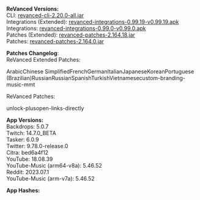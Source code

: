 **ReVanced Versions:**  
CLI: [revanced-cli-2.20.0-all.jar](https://github.com/revanced/revanced-cli/releases/tag/v2.20.0)  
Integrations (Extended): [revanced-integrations-0.99.19-v0.99.19.apk](https://github.com/inotia00/revanced-integrations/releases/tag/v0.99.19)  
Integrations: [revanced-integrations-0.99.0-v0.99.0.apk](https://github.com/revanced/revanced-integrations/releases/tag/v0.99.0)  
Patches (Extended): [revanced-patches-2.164.18.jar](https://github.com/inotia00/revanced-patches/releases/tag/v2.164.18)  
Patches: [revanced-patches-2.164.0.jar](https://github.com/revanced/revanced-patches/releases/tag/v2.164.0)  

**Patches Changelog**:   
ReVanced Extended Patches:  

ArabicChinese SimplifiedFrenchGermanItalianJapaneseKoreanPortuguese (Brazilian)RussianRussianSpanishTurkishVietnamesecustom-branding-music-mmt
  
ReVanced Patches:   

unlock-plusopen-links-directly
  
**App Versions:**  
Backdrops: 5.0.7  
Twitch: 14.7.0_BETA  
Tasker: 6.0.9  
Twitter: 9.78.0-release.0  
Citra: bed6a4f12  
YouTube: 18.08.39  
YouTube-Music (arm64-v8a): 5.46.52  
Reddit: 2023.07.1  
YouTube-Music (arm-v7a): 5.46.52  

**App Hashes:**  
  
